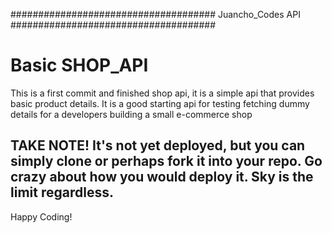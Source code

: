#####################################
Juancho_Codes API
#####################################

<h1>Basic SHOP_API</h1>

<p>This is a first commit and finished shop api, it is a simple api that provides basic product details.
  It is a good starting api for testing fetching dummy details for a developers building a small e-commerce shop 
</p>

<h2>TAKE NOTE! It's not yet deployed, but you can simply clone or perhaps fork it into your repo. Go crazy about how you
    would deploy it. Sky is the limit regardless. </h2>
    
    
<p>Happy Coding!</p>
